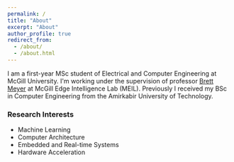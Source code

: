 ```yaml
---
permalink: /
title: "About"
excerpt: "About"
author_profile: true
redirect_from: 
  - /about/
  - /about.html
---
```



I am a first-year MSc student of Electrical and Computer Engineering at McGill University. I'm working under the supervision of professor [Brett Meyer](http://rssl.ece.mcgill.ca/people/#bretthmeyer) at McGill Edge Intelligence Lab (MEIL). Previously I received my BSc in Computer Engineering from the Amirkabir University of Technology.




### Research Interests

* Machine Learning
* Computer Architecture
* Embedded and Real-time Systems
* Hardware Acceleration
